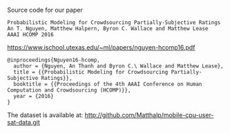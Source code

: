 Source code for our paper

```
Probabilistic Modeling for Crowdsourcing Partially-Subjective Ratings
An T. Nguyen, Matthew Halpern, Byron C. Wallace and Matthew Lease
AAAI HCOMP 2016
```
https://www.ischool.utexas.edu/~ml/papers/nguyen-hcomp16.pdf

```
@inproceedings{Nguyen16-hcomp,
  author = {Nguyen, An Thanh and Byron C.\ Wallace and Matthew Lease},
  title = {{Probabilistic Modeling for Crowdsourcing Partially-Subjective Ratings}},
  booktitle = {{Proceedings of the 4th AAAI Conference on Human Computation and Crowdsourcing (HCOMP)}},
  year = {2016}
}
```

The dataset is available at: http://github.com/Matthalp/mobile-cpu-user-sat-data.git

